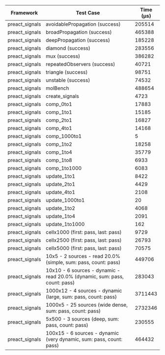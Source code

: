 | Framework | Test Case | Time (μs) |
| --- | --- | --- |
| preact_signals | avoidablePropagation (success) | 205514 |
| preact_signals | broadPropagation (success) | 465388 |
| preact_signals | deepPropagation (success) | 185228 |
| preact_signals | diamond (success) | 283556 |
| preact_signals | mux (success) | 386282 |
| preact_signals | repeatedObservers (success) | 40721 |
| preact_signals | triangle (success) | 98751 |
| preact_signals | unstable (success) | 74532 |
| preact_signals | molBench | 488654 |
| preact_signals | create_signals | 4723 |
| preact_signals | comp_0to1 | 17883 |
| preact_signals | comp_1to1 | 15185 |
| preact_signals | comp_2to1 | 16827 |
| preact_signals | comp_4to1 | 14168 |
| preact_signals | comp_1000to1 | 5 |
| preact_signals | comp_1to2 | 18258 |
| preact_signals | comp_1to4 | 35779 |
| preact_signals | comp_1to8 | 6933 |
| preact_signals | comp_1to1000 | 6083 |
| preact_signals | update_1to1 | 8422 |
| preact_signals | update_2to1 | 4429 |
| preact_signals | update_4to1 | 2108 |
| preact_signals | update_1000to1 | 20 |
| preact_signals | update_1to2 | 4068 |
| preact_signals | update_1to4 | 2091 |
| preact_signals | update_1to1000 | 162 |
| preact_signals | cellx1000 (first: pass, last: pass) | 9729 |
| preact_signals | cellx2500 (first: pass, last: pass) | 26793 |
| preact_signals | cellx5000 (first: pass, last: pass) | 70575 |
| preact_signals | 10x5 - 2 sources - read 20.0% (simple, sum: pass, count: pass) | 449706 |
| preact_signals | 10x10 - 6 sources - dynamic - read 20.0% (dynamic, sum: pass, count: pass) | 283043 |
| preact_signals | 1000x12 - 4 sources - dynamic (large, sum: pass, count: pass) | 3711443 |
| preact_signals | 1000x5 - 25 sources (wide dense, sum: pass, count: pass) | 2732346 |
| preact_signals | 5x500 - 3 sources (deep, sum: pass, count: pass) | 230555 |
| preact_signals | 100x15 - 6 sources - dynamic (very dynamic, sum: pass, count: pass) | 464432 |
